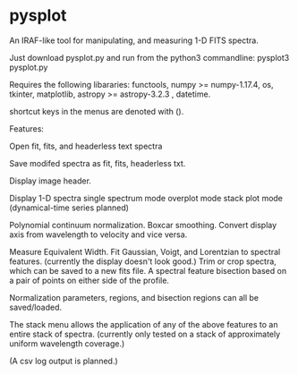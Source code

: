 # pysplot
An IRAF-like tool for manipulating, and measuring 1-D FITS spectra.

Just download pysplot.py and run from the python3 commandline: pysplot3 pysplot.py

Requires the following libararies:
functools, numpy >= numpy-1.17.4, os, tkinter, matplotlib, astropy >= astropy-3.2.3 , datetime.

shortcut keys in the menus are denoted with ().

Features:

Open fit, fits, and headerless text spectra

Save modifed spectra as fit, fits, headerless txt.

Display image header.

Display 1-D spectra
  single spectrum mode
  overplot mode
  stack plot mode
  (dynamical-time series planned)

Polynomial continuum normalization.
Boxcar smoothing.
Convert display axis from wavelength to velocity and vice versa.

Measure Equivalent Width.
Fit Gaussian, Voigt, and Lorentzian to spectral features. (currently the display doesn't look good.)
Trim or crop spectra, which can be saved to a new fits file.
A spectral feature bisection based on a pair of points on either side of the profile.

Normalization parameters, regions, and bisection regions can all be saved/loaded.

The stack menu allows the application of any of the above features to an entire stack of spectra. (currently only tested on a stack of approximately uniform wavelength coverage.)

(A csv log output is planned.)

